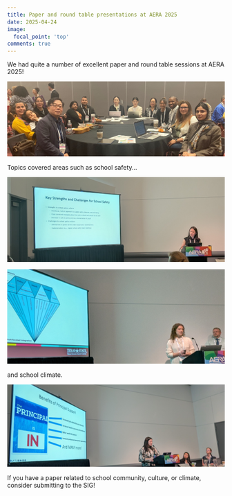 ```yaml
---
title: Paper and round table presentations at AERA 2025
date: 2025-04-24
image:
  focal_point: 'top'
comments: true
---
```


We had quite a number of excellent paper and round table sessions at AERA 2025! 

<!--more-->

![round](rt1.jpeg)

Topics covered areas such as school safety...

![safety](safety.jpg)

![Texas](texas.jpg)

and school climate.

![principal](principal.jpg)

If you have a paper related to school community, culture, or climate, consider submitting to the SIG!